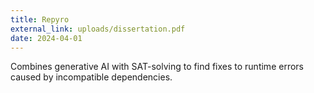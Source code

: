 ```yaml
---
title: Repyro
external_link: uploads/dissertation.pdf
date: 2024-04-01
---
```


Combines generative AI with SAT-solving to find fixes to runtime errors caused by incompatible dependencies.

<!--more-->
